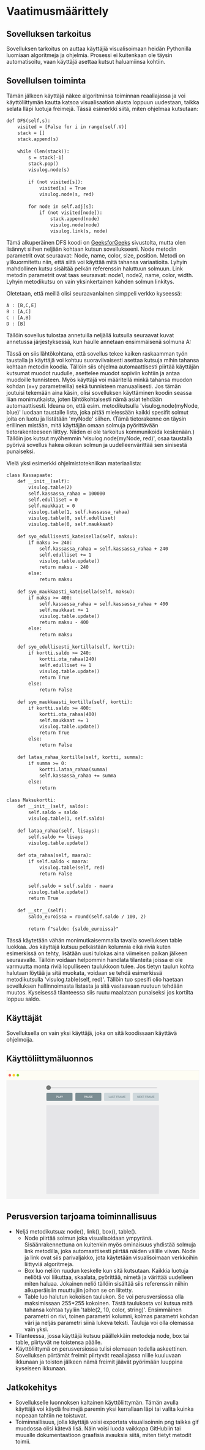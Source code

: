 # Vaatimusmäärittely

## Sovelluksen tarkoitus

Sovelluksen tarkoitus on auttaa käyttäjiä visualisoimaan heidän Pythonilla luomiaan algoritmeja ja ohjelmia. Prosessi ei kuitenkaan ole täysin automatisoitu, vaan käyttäjä asettaa kutsut haluamiinsa kohtiin.

## Sovellulsen toiminta

Tämän jälkeen käyttäjä näkee algoritminsa toiminnan reaaliajassa ja voi käyttöliittymän kautta katsoa visualisaation alusta loppuun uudestaan, taikka selata lläpi luotuja freimejä. Tässä esimerkki siitä, miten ohjelmaa kutsutaan:

    def DFS(self,s):           
        visited = [False for i in range(self.V)]
        stack = []
        stack.append(s)
 
        while (len(stack)):
            s = stack[-1]
            stack.pop()
            visulog.node(s)
 
            if (not visited[s]):
                visited[s] = True
                visulog.node(s, red)
 
            for node in self.adj[s]:
                if (not visited[node]):
                    stack.append(node)
                    visulog.node(node)
                    visulog.link(s, node)

Tämä alkuperäinen DFS koodi on [GeeksforGeeks](https://www.geeksforgeeks.org/iterative-depth-first-traversal/) sivustolta, mutta olen lisännyt siihen neljään kohtaan kutsun sovellukseeni. Node metodin parametrit ovat seuraavat: Node, name, color, size, position. Metodi on ylikuormitettu niin, että siitä voi käyttää mitä tahansa variaatioita. Lyhyin mahdollinen kutsu sisältää pelkän referenssin haluttuun solmuun. Link metodin parametrit ovat taas seuraavat: node1, node2, name, color, width. Lyhyin metodikutsu on vain yksinkertainen kahden solmun linkitys.

Oletetaan, että meillä olisi seuraavanlainen simppeli verkko kyseessä:
    
    A : [B,C,E]
    B : [A,C]
    C : [A,B]
    D : [B]

Tällöin sovellus tulostaa annetuilla neljällä kutsulla seuraavat kuvat annetussa järjestyksessä, kun haulle annetaan ensimmäisenä solmuna A:

Tässä on siis lähtökohtana, että sovellus tekee kaiken raskaamman työn taustalla ja käyttäjä voi kohtuu suoraviivaisesti asettaa kutsuja mihin tahansa kohtaan metodin koodia. Tällöin siis ohjelma automaattisesti piirtää käyttäjän kutsumat muodot ruudulle, asettelee muodot sopiviin kohtiin ja antaa muodoille tunnisteen. Myös käyttäjä voi määritellä minkä tahansa muodon kohdan (x+y parametreilla) sekä tunnisteen manuaalisesti. Jos tämän joutuisi tekemään aina käsin, olisi sovelluksen käyttäminen koodin seassa liian monimutkaista, joten lähtökohtaisesti nämä asiat tehdään automaattisesti. Ideana on, että esim. metodikutsulla 'visulog.node(myNode, blue)' luodaan taustalle lista, joka pitää mielessään kaikki spesifit solmut joita on luotu ja listätään 'myNode' siihen. (Tämä tietorakenne on täysin erillinen mistään, mitä käyttäjän omaan solmuja pyörittävään tietorakenteeseen liittyy. Niiden ei ole tarkoitus kommunikoida keskenään.) Tällöin jos kutsut myöhemmin 'visulog.node(myNode, red)', osaa taustalla pyörivä sovellus hakea oikean solmun ja uudelleenvärittää sen sinisestä punaiseksi.

Vielä yksi esimerkki ohjelmistotekniikan materiaalista:
   
    class Kassapaate:
        def __init__(self):
            visulog.table(2)
            self.kassassa_rahaa = 100000
            self.edulliset = 0
            self.maukkaat = 0
            visulog.table(1, self.kassassa_rahaa)
            visulog.table(0, self.edulliset)
            visulog.table(0, self.maukkaat)

        def syo_edullisesti_kateisella(self, maksu):
            if maksu >= 240:
                self.kassassa_rahaa = self.kassassa_rahaa + 240
                self.edulliset += 1
                visulog.table.update()
                return maksu - 240
            else:
                return maksu

        def syo_maukkaasti_kateisella(self, maksu):
            if maksu >= 400:
                self.kassassa_rahaa = self.kassassa_rahaa + 400
                self.maukkaat += 1
                visulog.table.update()
                return maksu - 400
            else:
                return maksu

        def syo_edullisesti_kortilla(self, kortti):
            if kortti.saldo >= 240:
                kortti.ota_rahaa(240)
                self.edulliset += 1
                visulog.table.update()
                return True
            else:
                return False

        def syo_maukkaasti_kortilla(self, kortti):
            if kortti.saldo >= 400:
                kortti.ota_rahaa(400)
                self.maukkaat += 1
                visulog.table.update()
                return True
            else:
                return False

        def lataa_rahaa_kortille(self, kortti, summa):
            if summa >= 0:
                kortti.lataa_rahaa(summa)
                self.kassassa_rahaa += summa
            else:
                return
    
    class Maksukortti:
        def __init__(self, saldo):
            self.saldo = saldo
            visulog.table(1, self.saldo)

        def lataa_rahaa(self, lisays):
            self.saldo += lisays
            visulog.table.update()

        def ota_rahaa(self, maara):
            if self.saldo < maara:
                visulog.table(self, red)
                return False

            self.saldo = self.saldo - maara
            visulog.table.update()
            return True

        def __str__(self):
            saldo_euroissa = round(self.saldo / 100, 2)
        
            return f"saldo: {saldo_euroissa}"

Tässä käytetään vähän monimutkaisemmalla tavalla sovelluksen table luokkaa. Jos käyttäjä kutsuu pelkästään kolumnia eikä riviä kuten esimerkissä on tehty, lisätään uusi tulokas aina viimeisen paikan jälkeen seuraavalle. Tällöin voidaan helpommin handlata tilanteita joissa ei ole varmuutta monta riviä lopulliseen taulukkoon tulee. Jos tietyn taulun kohta halutaan löytää ja sitä muokata, voidaan se tehdä esimerkissä metodikutsulla 'visulog.table(self, red)'. Tällöin tuo spesifi olio haetaan sovelluksen hallinnoimasta listasta ja sitä vastaavaan ruutuun tehdään muutos. Kyseisessä tilanteessa siis ruutu maalataan punaiseksi jos kortilta loppuu saldo.

## Käyttäjät

Sovelluksella on vain yksi käyttäjä, joka on sitä koodissaan käyttävä ohjelmoija.

## Käyttöliittymäluonnos

![](https://raw.githubusercontent.com/enkomat/ot-harjoitustyo/master/dokumentaatio/UI.jpeg)

## Perusversion tarjoama toiminnallisuus

* Neljä metodikutsua: node(), link(), box(), table(). 
    * Node piirtää solmun joka visualisoidaan ympyränä. Sisäänrakennettuna on kuitenkin myös ominaisuus yhdistää solmuja link metodilla, joka automaattisesti piirtää näiden välille viivan. Node ja link ovat siis parivaljakko, jota käytetään visualisoimaan verkkoihin liittyviä algoritmeja.
    * Box luo neliön ruudun keskelle kun sitä kutsutaan. Kaikkia luotuja neliötä voi liikuttaa, skaalata, pyörittää, nimetä ja värittää uudelleen miten haluaa. Jokainen neliö tällöin sisältää siis referenssin niihin alkuperäisiin muuttujiin joihon se on liitetty.
    * Table luo halutun kokoisen taulukon. Se voi perusversiossa olla maksimissaan 255*255 kokoinen. Tästä taulukosta voi kutsua mitä tahansa kohtaa tyyliin 'table(2, 10, color, string)'. Ensimmäinen parametri on rivi, toinen parametri kolumni, kolmas parametri kohdan väri ja neljäs parametri siinä lukeva teksti. Tauluja voi olla olemassa vain yksi. 
* Tilanteessa, jossa käyttäjä kutsuu päällekkäin metodeja node, box tai table, piirtyvät ne toistensa päälle.
* Käyttöliittymä on perusversiossa tulisi olemaaan todella askeettinen. Sovelluksen piirtämät freimit piirtyvät reaaliajassa niille kuuluvaan ikkunaan ja toiston jälkeen nämä freimit jäävät pyörimään luuppina kyseiseen ikkunaan.

## Jatkokehitys

* Sovellukselle luonnoksen kaltainen käyttöliittymän. Tämän avulla käyttäjä voi käydä freimejä paremin yksi kerrallaan läpi tai valita kuinka nopeaan tahtiin ne toistuvat. 
* Toiminnallisuus, jolla käyttäjä voisi exportata visualisoinnin png taikka gif muodossa olisi kätevä lisä. Näin voisi luoda vaikkapa GitHubiin tai muualle dokumentaatioon graafisia avauksia siitä, miten tietyt metodit toimii.